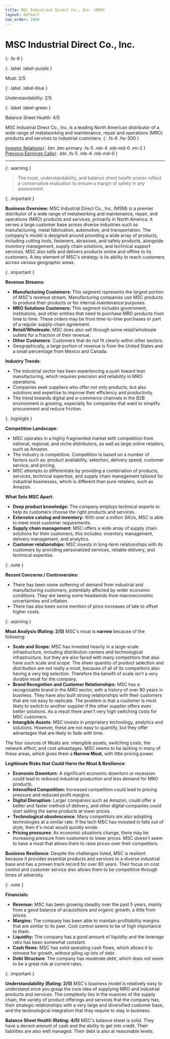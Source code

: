 ```yaml
---
title: MSC Industrial Direct Co., Inc. (MSM)
layout: default
nav_order: 1460
---
```


# MSC Industrial Direct Co., Inc.
{: .fs-9 }

{: .label .label-purple }

Moat: 2/5

{: .label .label-blue }

Understandability: 2/5

{: .label .label-green }

Balance Sheet Health: 4/5

MSC Industrial Direct Co., Inc. is a leading North American distributor of a wide range of metalworking and maintenance, repair and operations (MRO) products and services to industrial customers.
{: .fs-6 .fw-300 }

[Investor Relations](https://www.google.com/search?q=MSM+investor+relations){: .btn .btn-primary .fs-5 .mb-4 .mb-md-0 .mr-2 }
[Previous Earnings Calls](https://discountingcashflows.com/company/MSM/transcripts/){: .btn .fs-5 .mb-4 .mb-md-0 }

---

{: .warning }
>The moat, understandability, and balance sheet health scores reflect a conservative evaluation to ensure a margin of safety in any assessment.



{: .important }

**Business Overview:** MSC Industrial Direct Co., Inc. (MSM) is a premier distributor of a wide range of metalworking and maintenance, repair, and operations (MRO) products and services, primarily in North America. It serves a large customer base across diverse industries such as manufacturing, metal fabrication, automotive, and transportation. The company's model is designed around providing a wide array of products, including cutting tools, fasteners, abrasives, and safety products, alongside inventory management, supply chain solutions, and technical support services. MSC also sells and delivers products online and offline to its customers. A key element of MSC's strategy is its ability to reach customers across various geographic areas.

{: .important }

**Revenue Streams:**
*   **Manufacturing Customers:** This segment represents the largest portion of MSC's revenue stream. Manufacturing companies use MSC products to produce their products or for internal maintenance purposes.
*   **MRO Solutions Customers:** This segment includes government, institutions, and other entities that need to purchase MRO products from time to time. These orders may be from time-to-time purchases or part of a regular supply-chain agreement.
*   **Retail/Wholesale:** MSC does also sell through some retail/wholesale outlets for a fraction of their revenue.
*   **Other Customers**: Customers that do not fit clearly within other sectors.
*   Geographically, a large portion of revenue is from the United States and a small percentage from Mexico and Canada.

**Industry Trends**:
*   The industrial sector has been experiencing a push toward lean manufacturing, which requires precision and reliability in MRO operations.
*   Companies seek suppliers who offer not only products, but also solutions and expertise to improve their efficiency and productivity.
*   The trend towards digital and e-commerce channels in the B2B environment is growing, especially for companies that want to simplify procurement and reduce friction.

{: .highlight }

**Competitive Landscape**:
*   MSC operates in a highly fragmented market with competition from national, regional, and niche distributors, as well as large online retailers, such as Amazon.
*   The industry is competitive. Competition is based on a number of factors such as: product availability, selection, delivery speed, customer service, and pricing.
*   MSC attempts to differentiate by providing a combination of products, services, technical expertise, and supply chain management tailored for industrial businesses, which is different than pure retailers, such as Amazon.

**What Sets MSC Apart**:
*   **Deep product knowledge:** The company employs technical experts to help its customers choose the right products and services.
*   **Extensive catalog and inventory:** With over a million SKUs, MSC is able to meet most customer requirements.
*   **Supply chain management**: MSC offers a wide array of supply chain solutions for their customers, this includes: inventory management, delivery management, and analytics.
*   **Customer relationships:** MSC invests in long-term relationships with its customers by providing personalized services, reliable delivery, and technical expertise.

{: .note }

**Recent Concerns / Controversies:**
*   There has been some softening of demand from industrial and manufacturing customers, potentially affected by wider economic conditions. They are seeing some headwinds from macroeconomic uncertainties and inflation.
*   There has also been some mention of price increases of late to offset higher costs.

{: .warning }

**Moat Analysis (Rating: 2/5)**
MSC's moat is **narrow** because of the following:

*   **Scale and Scope:** MSC has invested heavily in a large-scale infrastructure, including distribution centers and technological infrastructure, but they are also faced with many competitors that also have such scale and scope. The sheer quantity of product selection and distribution are not really a moat, because of all of its competitors also having a very big selection. Therefore the benefit of scale isn't a very durable moat for the company.
*   **Brand Recognition and Customer Relationships:** MSC has a recognizable brand in the MRO sector, with a history of over 80 years in business. They have also built strong relationships with their customers that are not easy to replicate. The problem is that a customer is most likely to switch to another supplier if the other supplier offers even better solutions. As a result there aren't very high switching costs for MSC customers.
*   **Intangible Assets**: MSC invests in proprietary technology, analytics and solutions. However, these are not easy to quantify, but they offer advantages that are likely to fade with time.

The four sources of Moats are: intangible assets, switching costs, the network effect, and cost advantages. MSC seems to be lacking in many of these areas, which gives them a **Narrow Moat**, with little pricing power.

**Legitimate Risks that Could Harm the Moat & Resilience**:
*   **Economic Downturn:** A significant economic downturn or recession could lead to reduced industrial production and less demand for MRO products.
*   **Intensified Competition:** Increased competition could lead to pricing pressure and reduced profit margins.
*   **Digital Disruption:** Larger companies such as Amazon, could offer a better and faster method of delivery, and other digital companies could start selling the same products at lower prices.
*  **Technological obsolescence**: Many competitors are also adopting technologies at a similar rate. If the tech MSC has invested in falls out of style, then it's moat would quickly erode.
*  **Pricing pressures**: As economic situations change, there may be increasing pressure from customers to lower prices. MSC doesn't seem to have a moat that allows them to raise prices over their competitors.

**Business Resilience**: Despite the challenges listed, MSC is resilient because it provides essential products and services to a diverse industrial base and has a proven track record for over 80 years. Their focus on cost control and customer service also allows them to be competitive through times of adversity.

{: .note }

**Financials:**
*   **Revenue:** MSC has been growing steadily over the past 5 years, mainly from a good balance of acquisitions and organic growth, a little from prices.
*   **Margins:** The company has been able to maintain profitability margins that are similar to its peer. Cost control seems to be of high importance to them.
*  **Liquidity:** The company has a good amount of liquidity and the leverage ratio has been somewhat constant.
*  **Cash flows**: MSC has solid operating cash flows, which allows it to reinvest for growth, without piling up lots of debt.
*  **Debt Structure**: The company has moderate debt, which does not seem to be a great risk at current rates.

{: .important }

**Understandability (Rating: 2/5)**
MSC's business model is relatively easy to understand once you grasp the core idea of supplying MRO and industrial products and services. The complexity lies in the nuances of the supply chain, the variety of product offerings and services that the company has, their strategic relationships with a very large and diversified customer base, and the technological integration that they require to stay in business.

**Balance Sheet Health (Rating: 4/5)**
MSC's balance sheet is solid. They have a decent amount of cash and the ability to get into credit. Their liabilities are also well managed. Their debt is also at reasonable levels.

